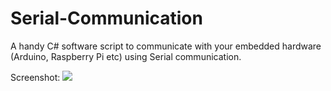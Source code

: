 # Serial-Communication
A handy C# software script to communicate with your embedded hardware (Arduino, Raspberry Pi etc) using Serial communication.

Screenshot:
<img src="https://github.com/irtiq7/Serial-Communication/blob/master/picture.png?raw=true">
